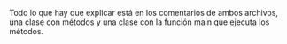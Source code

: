 Todo lo que hay que explicar está en los comentarios de ambos archivos, una clase con métodos y una clase con la función main que ejecuta los métodos.

